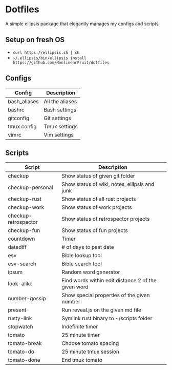 # Dotfiles

A simple ellipsis package that elegantly manages my configs and scripts.

## Setup on fresh OS

- `curl https://ellipsis.sh | sh`
- `~/.ellipsis/bin/ellipsis install https://github.com/NonlinearFruit/dotfiles`

## Configs

| Config       | Description     |
| ---          | ---             |
| bash_aliases | All the aliases |
| bashrc       | Bash settings   |
| gitconfig    | Git settings    |
| tmux.config  | Tmux settings   |
| vimrc        | Vim settings    |

## Scripts

| Script               | Description                                         |
| ---                  | ---                                                 |
| checkup              | Show status of given git folder                     |
| checkup-personal     | Show status of wiki, notes, ellipsis and junk       |
| checkup-rust         | Show status of all rust projects                    |
| checkup-work         | Show status of work projects                        |
| checkup-retrospector | Show status of retrospector projects                |
| checkup-fun          | Show status of fun projects                         |
| countdown            | Timer                                               |
| datediff             | # of days to past date                              |
| esv                  | Bible lookup tool                                   |
| esv-search           | Bible search tool                                   |
| ipsum                | Random word generator                               |
| look-alike           | Find words within edit distance 2 of the given word |
| number-gossip        | Show special properties of the given number         |
| present              | Run reveal.js on the given md file                  |
| rusty-link           | Symlink rust binary to ~/scripts folder             |
| stopwatch            | Indefinite timer                                    |
| tomato               | 25 minute timer                                     |
| tomato-break         | Choose tomato spacing                               |
| tomato-do            | 25 minute tmux session                              |
| tomato-done          | End tmux tomato                                     |
